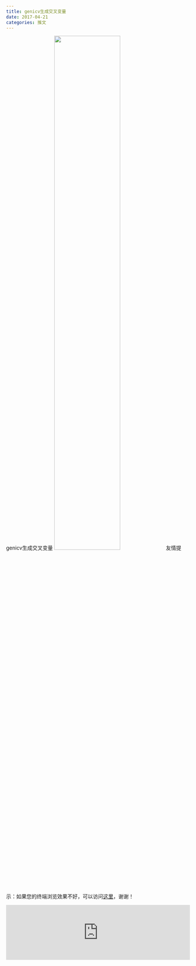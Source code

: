 ```yaml
---
title: genicv生成交叉变量
date: 2017-04-21
categories: 推文
---
```

genicv生成交叉变量
<img src="http://mmbiz.qpic.cn/mmbiz_jpg/ACviaWTBFxhYT5FB3CNaIdFF8wMLibY9berpyoHOGCOwgVRt6pBcIQiclvlBG64u5yiajsiaSjQ0xwUITkcre56IdKQ/0?wx_fmt=jpeg" style="width: 60%; height: auto;"/><!--more-->
友情提示：如果您的终端浏览效果不好，可以访问[这里](https://stata-club.github.io/stata_article/2017-04-21.html)，谢谢！
<iframe src="https://stata-club.github.io/stata_article/2017-04-21.html" id="iframepage" frameborder="0" scrolling="no" marginheight="0" marginwidth="0" width="100%" onLoad="iFrameHeight()"></iframe>
<script type="text/javascript" language="javascript">
function iFrameHeight() {
var ifm= document.getElementById("iframepage");
var subWeb = document.frames ? document.frames["iframepage"].document : ifm.contentDocument;   
if(ifm != null && subWeb != null) {
 ifm.height = subWeb.body.scrollHeight;
} 
} 
</script> 
